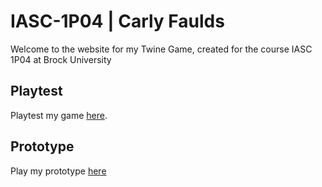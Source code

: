 # IASC-1P04 | Carly Faulds

Welcome to the website for my Twine Game, created for the course IASC 1P04 at Brock University

## Playtest

Playtest my game [here](Playtest/Playtest).

## Prototype

Play my prototype [here](Prototype/Bff_Twine_Prototype.html)
